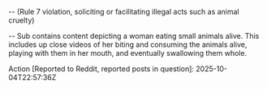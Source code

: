 -- (Rule 7 violation, soliciting or facilitating illegal acts such as animal cruelty)

-- Sub contains content depicting a woman eating small animals alive. This includes up close videos of her biting and consuming the animals alive, playing with them in her mouth, and eventually swallowing them whole.

Action [Reported to Reddit, reported posts in question]: 2025-10-04T22:57:36Z